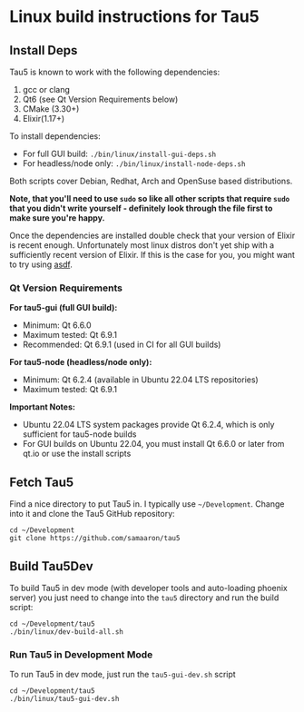 # Linux build instructions for Tau5

## Install Deps

Tau5 is known to work with the following dependencies:

1. gcc or clang
2. Qt6 (see Qt Version Requirements below)
3. CMake (3.30+)
4. Elixir(1.17+)

To install dependencies:

- For full GUI build: `./bin/linux/install-gui-deps.sh`
- For headless/node only: `./bin/linux/install-node-deps.sh`

Both scripts cover Debian, Redhat, Arch and OpenSuse based distributions.

**Note, that you'll need to use `sudo` so like all other scripts that require `sudo` that you didn't write yourself - definitely look through the file first to make sure you're happy.**

Once the dependencies are installed double check that your version of Elixir is recent enough. Unfortunately most linux distros don't yet ship with a sufficiently recent version of Elixir. If this is the case for you, you might want to try using [asdf](https://github.com/asdf-vm/asdf).

### Qt Version Requirements

**For tau5-gui (full GUI build):**
- Minimum: Qt 6.6.0
- Maximum tested: Qt 6.9.1
- Recommended: Qt 6.9.1 (used in CI for all GUI builds)

**For tau5-node (headless/node only):**

- Minimum: Qt 6.2.4 (available in Ubuntu 22.04 LTS repositories)
- Maximum tested: Qt 6.9.1

**Important Notes:**

- Ubuntu 22.04 LTS system packages provide Qt 6.2.4, which is only sufficient for tau5-node builds
- For GUI builds on Ubuntu 22.04, you must install Qt 6.6.0 or later from qt.io or use the install scripts

## Fetch Tau5

Find a nice directory to put Tau5 in. I typically use `~/Development`. Change into it and clone the Tau5 GitHub repository:

```
cd ~/Development
git clone https://github.com/samaaron/tau5
```

## Build Tau5Dev

To build Tau5 in dev mode (with developer tools and auto-loading phoenix server) you just need to change into the `tau5` directory and run the build script:

```
cd ~/Development/tau5
./bin/linux/dev-build-all.sh
```

### Run Tau5 in Development Mode

To run Tau5 in dev mode, just run the `tau5-gui-dev.sh` script

```
cd ~/Development/tau5
./bin/linux/tau5-gui-dev.sh
```
